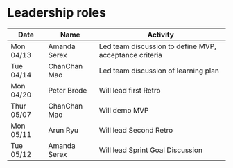 # Leadership roles

| Date      | Name              | Activity                                               |
|-----------|-------------------|--------------------------------------------------------|
| Mon 04/13 | Amanda Serex      | Led team discussion to define MVP, acceptance criteria | 
| Tue 04/14 | ChanChan Mao      | Led team discussion of learning plan                   | 
| Mon 04/20 | Peter Brede       | Will lead first Retro                                  | 
| Thur 05/07| ChanChan Mao      | Will demo MVP                                          |
| Mon 05/11 | Arun Ryu          | Will lead Second Retro                                 |
| Tue 05/12 | Amanda Serex      | Will lead Sprint Goal Discussion                       |
